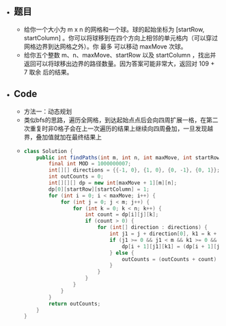 - ## 题目
	- 给你一个大小为 m x n 的网格和一个球。球的起始坐标为 [startRow, startColumn] 。你可以将球移到在四个方向上相邻的单元格内（可以穿过网格边界到达网格之外）。你 最多 可以移动 maxMove 次球。
	- 给你五个整数 m、n、maxMove、startRow 以及 startColumn ，找出并返回可以将球移出边界的路径数量。因为答案可能非常大，返回对 109 + 7 取余 后的结果。
- ## Code
	- 方法一：动态规划
	- 类似bfs的思路，遍历全网格，到达起始点点后会向四周扩展一格，在第二次重复时非0格子会在上一次遍历的结果上继续向四周叠加，一旦发现越界，叠加值就加在最终结果上
	- ```java
	  class Solution {
	      public int findPaths(int m, int n, int maxMove, int startRow, int startColumn) {
	          final int MOD = 1000000007;
	          int[][] directions = {{-1, 0}, {1, 0}, {0, -1}, {0, 1}};
	          int outCounts = 0;
	          int[][][] dp = new int[maxMove + 1][m][n];
	          dp[0][startRow][startColumn] = 1;
	          for (int i = 0; i < maxMove; i++) {
	              for (int j = 0; j < m; j++) {
	                  for (int k = 0; k < n; k++) {
	                      int count = dp[i][j][k];
	                      if (count > 0) {
	                          for (int[] direction : directions) {
	                              int j1 = j + direction[0], k1 = k + direction[1];
	                              if (j1 >= 0 && j1 < m && k1 >= 0 && k1 < n) {
	                                  dp[i + 1][j1][k1] = (dp[i + 1][j1][k1] + count) % MOD;
	                              } else {
	                                  outCounts = (outCounts + count) % MOD;
	                              }
	                          }
	                      }
	                  }
	              }
	          }
	          return outCounts;
	      }
	  }
	  ```